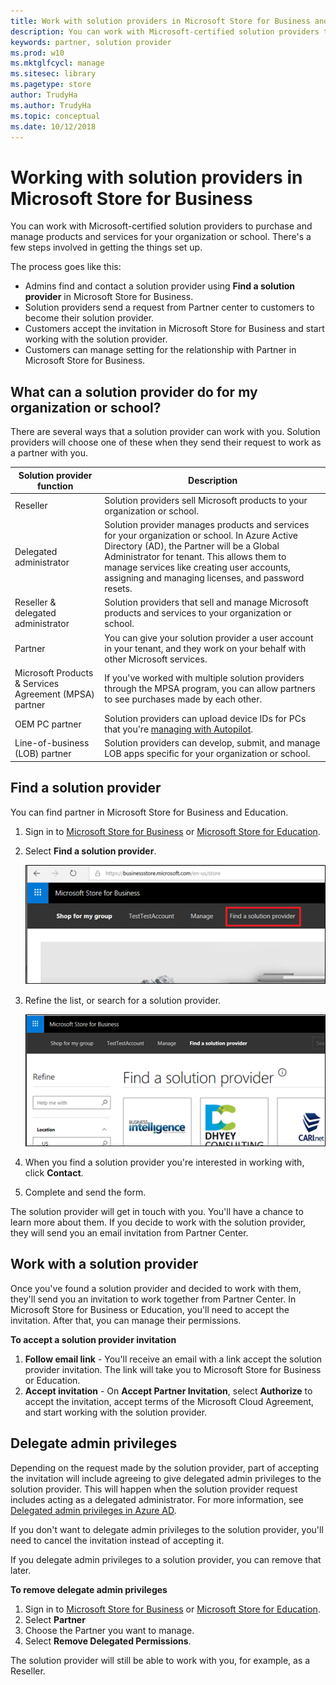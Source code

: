 ```yaml
---
title: Work with solution providers in Microsoft Store for Business and Education (Windows 10)
description: You can work with Microsoft-certified solution providers to purchase and manage products and services for your organization or school.
keywords: partner, solution provider
ms.prod: w10
ms.mktglfcycl: manage
ms.sitesec: library
ms.pagetype: store
author: TrudyHa
ms.author: TrudyHa
ms.topic: conceptual
ms.date: 10/12/2018
---
```


# Working with solution providers in Microsoft Store for Business

You can work with Microsoft-certified solution providers to purchase and manage products and services for your organization or school. There's a few steps involved in getting the things set up. 

The process goes like this:
- Admins find and contact a solution provider using **Find a solution provider** in Microsoft Store for Business. 
- Solution providers send a request from Partner center to customers to become their solution provider.
- Customers accept the invitation in Microsoft Store for Business and start working with the solution provider.
- Customers can manage setting for the relationship with Partner in Microsoft Store for Business. 

## What can a solution provider do for my organization or school?

There are several ways that a solution provider can work with you. Solution providers will choose one of these when they send their request to work as a partner with you.

| Solution provider function | Description | 
| ------ | ------------------- | 
| Reseller | Solution providers sell Microsoft products to your organization or school. |
| Delegated administrator | Solution provider manages products and services for your organization or school. In Azure Active Directory (AD), the Partner will be a Global Administrator for tenant. This allows them to manage services like creating user accounts, assigning and managing licenses, and password resets. |
| Reseller & delegated administrator | Solution providers that sell and manage Microsoft products and services to your organization or school. |
| Partner | You can give your solution provider a user account in your tenant, and they work on your behalf with other Microsoft services. |
| Microsoft Products & Services Agreement (MPSA) partner | If you've worked with multiple solution providers through the MPSA program, you can allow partners to see purchases made by each other. |
| OEM PC partner | Solution providers can upload device IDs for PCs that you're [managing with Autopilot](https://docs.microsoft.com/microsoft-store/add-profile-to-devices).   |
| Line-of-business (LOB) partner | Solution providers can develop, submit, and manage LOB apps specific for your organization or school. |

##  Find a solution provider

You can find partner in Microsoft Store for Business and Education. 

1. Sign in to [Microsoft Store for Business](https://businessstore.microsoft.com/) or [Microsoft Store for Education](https://educationstore.microsoft.com/).
2. Select **Find a solution provider**.

    ![Image shows Find a solution provider option in Microsoft Store for Business.](images/msfb-find-partner.png)

3. Refine the list, or search for a solution provider. 

    ![Image shows Find a solution provider option in Microsoft Store for Business.](images/msfb-provider-list.png)

4. When you find a solution provider you're interested in working with, click **Contact**.
5. Complete and send the form.

The solution provider will get in touch with you. You'll have a chance to learn more about them. If you decide to work with the solution provider, they will send you an email invitation from Partner Center. 

## Work with a solution provider

Once you've found a solution provider and decided to work with them, they'll send you an invitation to work together from Partner Center. In Microsoft Store for Business or Education, you'll need to accept the invitation. After that, you can manage their permissions.

**To accept a solution provider invitation**
1. **Follow email link** - You'll receive an email with a link accept the solution provider invitation. The link will take you to Microsoft Store for Business or Education.
2. **Accept invitation** - On **Accept Partner Invitation**, select **Authorize** to accept the invitation, accept terms of the Microsoft Cloud Agreement, and start working with the solution provider. 
  
## Delegate admin privileges

Depending on the request made by the solution provider, part of accepting the invitation will include agreeing to give delegated admin privileges to the solution provider. This will happen when the solution provider request includes acting as a delegated administrator. For more information, see [Delegated admin privileges in Azure AD](https://docs.microsoft.com/partner-center/customers_revoke_admin_privileges#delegated-admin-privileges-in-azure-ad). 

If you don't want to delegate admin privileges to the solution provider, you'll need to cancel the invitation instead of accepting it. 

If you delegate admin privileges to a solution provider, you can remove that later. 

**To remove delegate admin privileges**
1. Sign in to [Microsoft Store for Business](https://businessstore.microsoft.com/) or [Microsoft Store for Education](https://educationstore.microsoft.com/).
2. Select **Partner**
3. Choose the Partner you want to manage.
4. Select **Remove Delegated Permissions**. 

The solution provider will still be able to work with you, for example, as a Reseller. 
